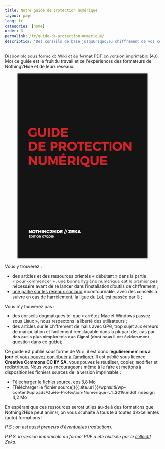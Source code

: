 ```yaml
---
title: Notre guide de protection numérique
layout: page
lang: fr
categories: [home]
order: 3
permalink: /fr/guide-de-protection-numerique/
description: "Des conseils de base jusqu&rsquo;au chiffrement de vos communications en passant par les précautions à prendre lors de la couverture d&rsquo;un événement, notre Guide de protection numérique vous aidera à protéger vos informations en toutes circonstances."
---
```


Disponible [sous forme de Wiki](https://wiki.nothing2hide.org/doku.php?id=protectionnumerique:start) et au [format PDF en version imprimable](/assets/img/sites/3/2019/08/guide-protection-numerique-2019.pdf) (4,6 Mo) ce guide est le fruit du travail et de l'expériences des formateurs de Nothing2Hide et de leurs réseaux.

<figure>
<a href="/assets/img/sites/3/2019/08/guide-protection-numerique-2019.pdf"><img src="/assets/img/sites/3/2019/07/guide-protect-internet-min.png" style="width: 500px" alt="téléchargez le guide de protection numérique"></a>
</figure>

Vous y trouverez :

  * des articles et des ressources orientés « débutant » dans la partie « [pour commencer](https://wiki.nothing2hide.org/doku.php?id=protectionnumerique:start#pour_commencer) » : une bonne hygiène numérique est le premier pas nécessaire avant de se lancer dans l&rsquo;installation d&rsquo;outils de chiffrement ;
  * [une partie sur les réseaux sociaux](https://wiki.nothing2hide.org/doku.php?id=protectionnumerique:reseauxsociaux), incontournable, avec des conseils à suivre en cas de harcèlement, la [ligue du LoL](https://fr.wikipedia.org/wiki/Ligue_du_LOL#Ant%C3%A9c%C3%A9dents_de_certains_membres) est passée par là ;

Vous n'y trouverez pas : 

  * des conseils dogmatiques tel que « arrêtez Mac et Windows passez sous Linux », nous respectons la liberté des utilisateurs ;
  * des articles sur le chiffrement de mails avec GPG, trop sujet aux erreurs de manipulation et facilement remplaçable dans la plupart des cas par des outils plus simples tels que Signal (dont nous il est évidemment question dans ce guide);


Ce guide est publié sous forme de Wiki, il est donc **régulièrement mis à jour** et [vous pouvez contribuer à l&rsquo;améliorer](https://wiki.nothing2hide.org/doku.php?id=protectionnumerique:start). Il est publié sous licence **Creative Commons CC BY SA**, vous pouvez le réutiliser, copier, modifier et redistribuer. Nous vous encourageons même à le faire et mettons à disposition les fichiers sources de la version imprimable : 

  * [Télécharger le fichier source](/wpmulti/wp-content/uploads/Guide-Protection-Numerique-v.1_2019.indd.ps), eps 8,8 Mo   
  * [Télécharger le fichier source]({{ site.url }}/wpmulti/wp-content/uploads/Guide-Protection-Numerique-v.1_2019.indd) indesign 4,2 Mo

En espérant que ces ressources seront utiles au-delà des formations que Nothing2Hide peut animer, on vous souhaite à tous te à toutes d&rsquo;excellentes (auto) formations !

_P.S : on est aussi preneurs d&rsquo;éventuelles traductions._

_P.P.S. la version imprimable au format PDF a été réalisée par le_ [_collectif Zeka_](https://zeka.noblogs.org/guide-de-protection-numerique/)_._
